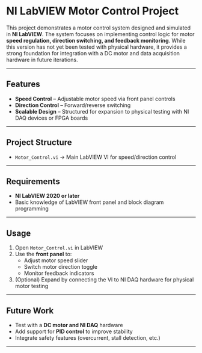  # NI LabVIEW Motor Control Project  

This project demonstrates a motor control system designed and simulated in **NI LabVIEW**. The system focuses on implementing control logic for motor **speed regulation, direction switching, and feedback monitoring**. While this version has not yet been tested with physical hardware, it provides a strong foundation for integration with a DC motor and data acquisition hardware in future iterations.  

---

## Features  
- **Speed Control** – Adjustable motor speed via front panel controls  
- **Direction Control** – Forward/reverse switching  
- **Scalable Design** – Structured for expansion to physical testing with NI DAQ devices or FPGA boards  

---

## Project Structure  
- `Motor_Control.vi` → Main LabVIEW VI for speed/direction control  

---

## Requirements  
- **NI LabVIEW 2020 or later**  
- Basic knowledge of LabVIEW front panel and block diagram programming  

---

## Usage  
1. Open `Motor_Control.vi` in LabVIEW  
2. Use the **front panel** to:  
   - Adjust motor speed slider  
   - Switch motor direction toggle  
   - Monitor feedback indicators  
3. (Optional) Expand by connecting the VI to NI DAQ hardware for physical motor testing  

---

## Future Work  
- Test with a **DC motor and NI DAQ** hardware  
- Add support for **PID control** to improve stability  
- Integrate safety features (overcurrent, stall detection, etc.)  

---

